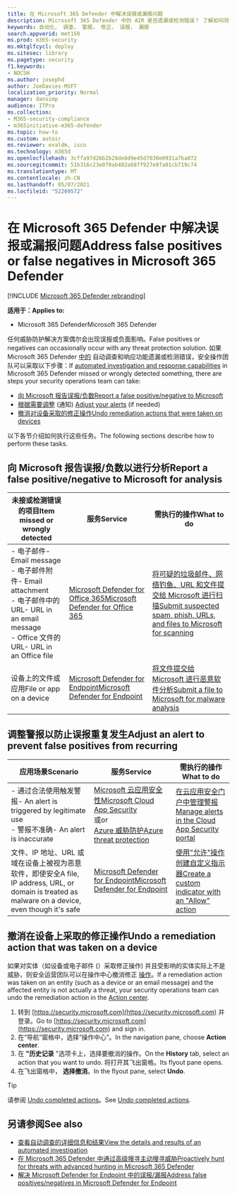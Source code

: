 ```yaml
---
title: 在 Microsoft 365 Defender 中解决误报或漏报问题
description: Microsoft 365 Defender 中的 AIR 是否遗漏或检测错误？ 了解如何将误报或漏报提交给 Microsoft 进行分析。
keywords: 自动化， 调查， 警报， 修正， 误报， 漏报
search.appverid: met150
ms.prod: m365-security
ms.mktglfcycl: deploy
ms.sitesec: library
ms.pagetype: security
f1.keywords:
- NOCSH
ms.author: josephd
author: JoeDavies-MSFT
localization_priority: Normal
manager: dansimp
audience: ITPro
ms.collection:
- M365-security-compliance
- m365initiative-m365-defender
ms.topic: how-to
ms.custom: autoir
ms.reviewer: evaldm, isco
ms.technology: m365d
ms.openlocfilehash: 3cffa97d26b2b28de8d9e45d7030e0931a7ba072
ms.sourcegitcommit: 51b316c23e070ab402a687f927e8fa01cb719c74
ms.translationtype: MT
ms.contentlocale: zh-CN
ms.lasthandoff: 05/07/2021
ms.locfileid: "52269572"
---
```

# <a name="address-false-positives-or-false-negatives-in-microsoft-365-defender"></a><span data-ttu-id="e1c06-105">在 Microsoft 365 Defender 中解决误报或漏报问题</span><span class="sxs-lookup"><span data-stu-id="e1c06-105">Address false positives or false negatives in Microsoft 365 Defender</span></span>

[!INCLUDE [Microsoft 365 Defender rebranding](../includes/microsoft-defender.md)]

<span data-ttu-id="e1c06-106">**适用于：**</span><span class="sxs-lookup"><span data-stu-id="e1c06-106">**Applies to:**</span></span>
- <span data-ttu-id="e1c06-107">Microsoft 365 Defender</span><span class="sxs-lookup"><span data-stu-id="e1c06-107">Microsoft 365 Defender</span></span>

<span data-ttu-id="e1c06-108">任何威胁防护解决方案偶尔会出现误报或负面影响。</span><span class="sxs-lookup"><span data-stu-id="e1c06-108">False positives or negatives can occasionally occur with any threat protection solution.</span></span> <span data-ttu-id="e1c06-109">如果 Microsoft 365 Defender [中的](m365d-autoir.md) 自动调查和响应功能遗漏或检测错误，安全操作团队可以采取以下步骤：</span><span class="sxs-lookup"><span data-stu-id="e1c06-109">If [automated investigation and response capabilities](m365d-autoir.md) in Microsoft 365 Defender missed or wrongly detected something, there are steps your security operations team can take:</span></span>

- [<span data-ttu-id="e1c06-110">向 Microsoft 报告误报/负数</span><span class="sxs-lookup"><span data-stu-id="e1c06-110">Report a false positive/negative to Microsoft</span></span>](#report-a-false-positivenegative-to-microsoft-for-analysis)
- <span data-ttu-id="e1c06-111">[根据需要调整](#adjust-an-alert-to-prevent-false-positives-from-recurring) (通知) </span><span class="sxs-lookup"><span data-stu-id="e1c06-111">[Adjust your alerts](#adjust-an-alert-to-prevent-false-positives-from-recurring) (if needed)</span></span>
- [<span data-ttu-id="e1c06-112">撤消对设备采取的修正操作</span><span class="sxs-lookup"><span data-stu-id="e1c06-112">Undo remediation actions that were taken on devices</span></span>](#undo-a-remediation-action-that-was-taken-on-a-device)

<span data-ttu-id="e1c06-113">以下各节介绍如何执行这些任务。</span><span class="sxs-lookup"><span data-stu-id="e1c06-113">The following sections describe how to perform these tasks.</span></span>

## <a name="report-a-false-positivenegative-to-microsoft-for-analysis"></a><span data-ttu-id="e1c06-114">向 Microsoft 报告误报/负数以进行分析</span><span class="sxs-lookup"><span data-stu-id="e1c06-114">Report a false positive/negative to Microsoft for analysis</span></span>

|<span data-ttu-id="e1c06-115">未接或检测错误的项目</span><span class="sxs-lookup"><span data-stu-id="e1c06-115">Item missed or wrongly detected</span></span> |<span data-ttu-id="e1c06-116">服务</span><span class="sxs-lookup"><span data-stu-id="e1c06-116">Service</span></span>  |<span data-ttu-id="e1c06-117">需执行的操作</span><span class="sxs-lookup"><span data-stu-id="e1c06-117">What to do</span></span>  |
|---------|---------|---------|
|<span data-ttu-id="e1c06-118">- 电子邮件</span><span class="sxs-lookup"><span data-stu-id="e1c06-118">- Email message</span></span> <br/><span data-ttu-id="e1c06-119">- 电子邮件附件</span><span class="sxs-lookup"><span data-stu-id="e1c06-119">- Email attachment</span></span> <br/><span data-ttu-id="e1c06-120">- 电子邮件中的 URL</span><span class="sxs-lookup"><span data-stu-id="e1c06-120">- URL in an email message</span></span><br/><span data-ttu-id="e1c06-121">- Office 文件的 URL</span><span class="sxs-lookup"><span data-stu-id="e1c06-121">- URL in an Office file</span></span>      |[<span data-ttu-id="e1c06-122">Microsoft Defender for Office 365</span><span class="sxs-lookup"><span data-stu-id="e1c06-122">Microsoft Defender for Office 365</span></span>](/microsoft-365/security/office-365-security/defender-for-office-365)        |[<span data-ttu-id="e1c06-123">将可疑的垃圾邮件、网络钓鱼、URL 和文件提交给 Microsoft 进行扫描</span><span class="sxs-lookup"><span data-stu-id="e1c06-123">Submit suspected spam, phish, URLs, and files to Microsoft for scanning</span></span>](../office-365-security/admin-submission.md)         |
|<span data-ttu-id="e1c06-124">设备上的文件或应用</span><span class="sxs-lookup"><span data-stu-id="e1c06-124">File or app on a device</span></span>    |[<span data-ttu-id="e1c06-125">Microsoft Defender for Endpoint</span><span class="sxs-lookup"><span data-stu-id="e1c06-125">Microsoft Defender for Endpoint</span></span>](/windows/security/threat-protection)         |[<span data-ttu-id="e1c06-126">将文件提交给 Microsoft 进行恶意软件分析</span><span class="sxs-lookup"><span data-stu-id="e1c06-126">Submit a file to Microsoft for malware analysis</span></span>](https://www.microsoft.com/wdsi/filesubmission)         |

## <a name="adjust-an-alert-to-prevent-false-positives-from-recurring"></a><span data-ttu-id="e1c06-127">调整警报以防止误报重复发生</span><span class="sxs-lookup"><span data-stu-id="e1c06-127">Adjust an alert to prevent false positives from recurring</span></span>

|<span data-ttu-id="e1c06-128">应用场景</span><span class="sxs-lookup"><span data-stu-id="e1c06-128">Scenario</span></span> |<span data-ttu-id="e1c06-129">服务</span><span class="sxs-lookup"><span data-stu-id="e1c06-129">Service</span></span> |<span data-ttu-id="e1c06-130">需执行的操作</span><span class="sxs-lookup"><span data-stu-id="e1c06-130">What to do</span></span> |
|--------|--------|--------|
|<span data-ttu-id="e1c06-131">- 通过合法使用触发警报</span><span class="sxs-lookup"><span data-stu-id="e1c06-131">- An alert is triggered by legitimate use</span></span> <br/><span data-ttu-id="e1c06-132">- 警报不准确</span><span class="sxs-lookup"><span data-stu-id="e1c06-132">- An alert is inaccurate</span></span>    |[<span data-ttu-id="e1c06-133">Microsoft 云应用安全性</span><span class="sxs-lookup"><span data-stu-id="e1c06-133">Microsoft Cloud App Security</span></span>](/cloud-app-security)<br/> <span data-ttu-id="e1c06-134">或</span><span class="sxs-lookup"><span data-stu-id="e1c06-134">or</span></span> <br/>[<span data-ttu-id="e1c06-135">Azure 威胁防护</span><span class="sxs-lookup"><span data-stu-id="e1c06-135">Azure threat protection</span></span>](/azure/security/fundamentals/threat-detection)         |[<span data-ttu-id="e1c06-136">在云应用安全门户中管理警报</span><span class="sxs-lookup"><span data-stu-id="e1c06-136">Manage alerts in the Cloud App Security portal</span></span>](/cloud-app-security/managing-alerts)         |
|<span data-ttu-id="e1c06-137">文件、IP 地址、URL 或域在设备上被视为恶意软件，即使安全</span><span class="sxs-lookup"><span data-stu-id="e1c06-137">A file, IP address, URL, or domain is treated as malware on a device, even though it's safe</span></span>|[<span data-ttu-id="e1c06-138">Microsoft Defender for Endpoint</span><span class="sxs-lookup"><span data-stu-id="e1c06-138">Microsoft Defender for Endpoint</span></span>](/windows/security/threat-protection) |[<span data-ttu-id="e1c06-139">使用"允许"操作创建自定义指示器</span><span class="sxs-lookup"><span data-stu-id="e1c06-139">Create a custom indicator with an "Allow" action</span></span>](/windows/security/threat-protection/microsoft-defender-atp/manage-indicators) |

## <a name="undo-a-remediation-action-that-was-taken-on-a-device"></a><span data-ttu-id="e1c06-140">撤消在设备上采取的修正操作</span><span class="sxs-lookup"><span data-stu-id="e1c06-140">Undo a remediation action that was taken on a device</span></span>

<span data-ttu-id="e1c06-141">如果对实体（如设备或电子邮件 (）采取修正操作) 并且受影响的实体实际上不是威胁，则安全运营团队可以在操作中心撤消修正 [操作](m365d-action-center.md)。</span><span class="sxs-lookup"><span data-stu-id="e1c06-141">If a remediation action was taken on an entity (such as a device or an email message) and the affected entity is not actually a threat, your security operations team can undo the remediation action in the [Action center](m365d-action-center.md).</span></span>

1. <span data-ttu-id="e1c06-142">转到 [https://security.microsoft.com](https://security.microsoft.com) 并登录。</span><span class="sxs-lookup"><span data-stu-id="e1c06-142">Go to [https://security.microsoft.com](https://security.microsoft.com) and sign in.</span></span> 
2. <span data-ttu-id="e1c06-143">在“导航”窗格中，选择“操作中心”。</span><span class="sxs-lookup"><span data-stu-id="e1c06-143">In the navigation pane, choose **Action center**.</span></span> 
3. <span data-ttu-id="e1c06-144">在 **"历史记录** "选项卡上，选择要撤消的操作。</span><span class="sxs-lookup"><span data-stu-id="e1c06-144">On the **History** tab, select an action that you want to undo.</span></span> <span data-ttu-id="e1c06-145">将打开其飞出窗格。</span><span class="sxs-lookup"><span data-stu-id="e1c06-145">Its flyout pane opens.</span></span>
4. <span data-ttu-id="e1c06-146">在飞出窗格中， **选择撤消**。</span><span class="sxs-lookup"><span data-stu-id="e1c06-146">In the flyout pane, select **Undo**.</span></span>

> [!TIP]
> <span data-ttu-id="e1c06-147">请参阅 [Undo completed actions](m365d-autoir-actions.md#undo-completed-actions)。</span><span class="sxs-lookup"><span data-stu-id="e1c06-147">See [Undo completed actions](m365d-autoir-actions.md#undo-completed-actions).</span></span>

## <a name="see-also"></a><span data-ttu-id="e1c06-148">另请参阅</span><span class="sxs-lookup"><span data-stu-id="e1c06-148">See also</span></span>

- [<span data-ttu-id="e1c06-149">查看自动调查的详细信息和结果</span><span class="sxs-lookup"><span data-stu-id="e1c06-149">View the details and results of an automated investigation</span></span>](m365d-autoir-results.md)
- [<span data-ttu-id="e1c06-150">在 Microsoft 365 Defender 中通过高级搜寻主动搜寻威胁</span><span class="sxs-lookup"><span data-stu-id="e1c06-150">Proactively hunt for threats with advanced hunting in Microsoft 365 Defender</span></span>](advanced-hunting-overview.md)
- [<span data-ttu-id="e1c06-151">解决 Microsoft Defender for Endpoint 中的误报/漏报</span><span class="sxs-lookup"><span data-stu-id="e1c06-151">Address false positives/negatives in Microsoft Defender for Endpoint</span></span>](/windows/security/threat-protection/microsoft-defender-atp/defender-endpoint-false-positives-negatives)
